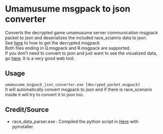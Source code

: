# Umamusume msgpack to json converter
 Converts the decrypted game umamusume server communication msgpack packet to json and deserializes the included race_scianrio data to json.   
 See [here](https://github.com/CNA-Bld/Riru-CarrotJuicer) to how to get the decrypted msgpack   
 Both files ending in Q.msgpack and R.msgpack are supported.   
 If you don't need to convert to json and just want to see the visualized data, go [here](https://hakuraku.sshz.org/#/carrotjuicer). It is a very good web tool.   
 
## Usage 
 ```umamusume_msgpack_json_converter.exe [decryped_packet.msgpack]```   
 It will automatically convert msgpack to json and if there is race_scenario inside it will try to convert it to json too.
 
## Credit/Source
 * race_data_parser.exe : Compiled the python script in [Here](https://github.com/SSHZ-ORG/hakuraku/blob/master/umdb/) with pyinstaller.
 

